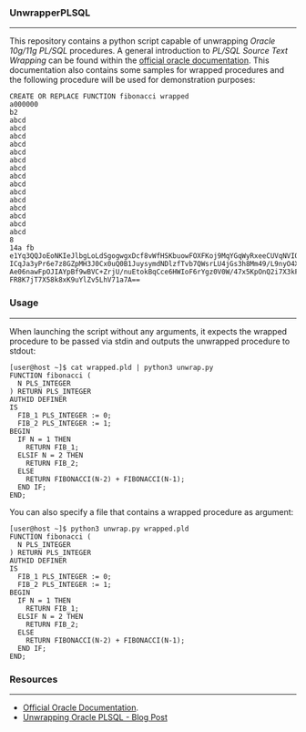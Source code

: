### UnwrapperPLSQL

----

This repository contains a python script capable of unwrapping *Oracle 10g/11g PL/SQL* procedures.
A general introduction to *PL/SQL Source Text Wrapping* can be found within the
[official oracle documentation](https://docs.oracle.com/cd/E24693_01/appdev.11203/e17126/wrap.htm).
This documentation also contains some samples for wrapped procedures and the following procedure will
be used for demonstration purposes:

```
CREATE OR REPLACE FUNCTION fibonacci wrapped 
a000000
b2
abcd
abcd
abcd
abcd
abcd
abcd
abcd
abcd
abcd
abcd
abcd
abcd
abcd
abcd
abcd
8
14a fb
e1Yq3QQJoEoNKIeJlbgLoLdSgogwgxDcf8vWfHSKbuowFOXFKoj9MqYGqWyRxeeCUVqNVIO1
ICqJa3yPr6e7z8GZpMH3J0Cx0uQ0B1JuysymdNDlzfTvb7QWsrLU4jGs3h8Mm49/L9nyO4Xh
Ae06nawFpOJIAYpBf9wBVC+ZrjU/nuEtokBqCce6HWIoF6rYgz0V0W/47x5KpOnQ2i7X3kFe
FR8K7jT7X58k8xK9uYlZv5LhV71a7A==
```


### Usage

----

When launching the script without any arguments, it expects the wrapped procedure to be passed via stdin
and outputs the unwrapped procedure to stdout:

```console
[user@host ~]$ cat wrapped.pld | python3 unwrap.py 
FUNCTION fibonacci (
  N PLS_INTEGER
) RETURN PLS_INTEGER
AUTHID DEFINER
IS
  FIB_1 PLS_INTEGER := 0;
  FIB_2 PLS_INTEGER := 1;
BEGIN
  IF N = 1 THEN                              
    RETURN FIB_1;
  ELSIF N = 2 THEN
    RETURN FIB_2;                           
  ELSE
    RETURN FIBONACCI(N-2) + FIBONACCI(N-1);  
  END IF;
END;
```

You can also specify a file that contains a wrapped procedure as argument:

```console
[user@host ~]$ python3 unwrap.py wrapped.pld 
FUNCTION fibonacci (
  N PLS_INTEGER
) RETURN PLS_INTEGER
AUTHID DEFINER
IS
  FIB_1 PLS_INTEGER := 0;
  FIB_2 PLS_INTEGER := 1;
BEGIN
  IF N = 1 THEN                              
    RETURN FIB_1;
  ELSIF N = 2 THEN
    RETURN FIB_2;                           
  ELSE
    RETURN FIBONACCI(N-2) + FIBONACCI(N-1);  
  END IF;
END;
```

### Resources

----

* [Official Oracle Documentation](https://docs.oracle.com/cd/E24693_01/appdev.11203/e17126/wrap.htm).
* [Unwrapping Oracle PLSQL - Blog Post](http://blog.teusink.net/2010/04/unwrapping-oracle-plsql-with-unwrappy.html)
